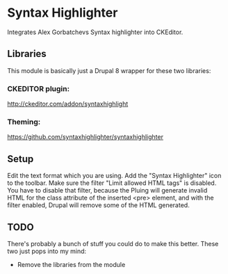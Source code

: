 # Syntax Highlighter
Integrates Alex Gorbatchevs Syntax highlighter into CKEditor.

## Libraries
This module is basically just a Drupal 8 wrapper for these two libraries:

### CKEDITOR plugin:
http://ckeditor.com/addon/syntaxhighlight

### Theming:
https://github.com/syntaxhighlighter/syntaxhighlighter


## Setup
Edit the text format which you are using.
Add the "Syntax Highlighter" icon to the toolbar. Make sure the filter "Limit allowed HTML tags" is disabled.
You have to disable that filter, because the Pluing will generate invalid HTML for the class attribute of the inserted &lt;pre&gt; element,
and with the filter enabled, Drupal will remove some of the HTML generated.

## TODO
There's probably a bunch of stuff you could do to make this better. These two just pops into my mind:
* Remove the libraries from the module
